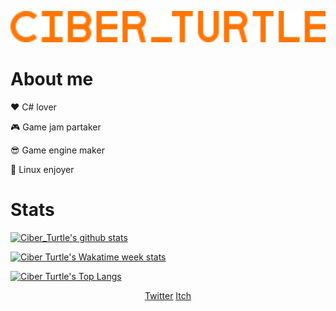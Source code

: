 <p align="center">
	<a href="https://ciberturle.github.io">
    <img src="Title.svg" width="600" alt="CIBER_TURTLE">
  </a>
</p>

# About me

❤️ C# lover

🎮 Game jam partaker

😎 Game engine maker

🐧 Linux enjoyer

# Stats

[![Ciber_Turtle's github stats](https://github-readme-stats.vercel.app/api?username=CiberTurtle&count_private=true&include_all_commits=true&show_icons=true&hide_border=true&bg_color=30,141414,000&text_color=CCC&title_color=FF7504&icon_color=FF7504&card_width=600&custom_title=General%20Stats)](https://wakatime.com/@Ciber_Turtle)

[![Ciber Turtle's Wakatime week stats](https://github-readme-stats.vercel.app/api/wakatime?username=Ciber_Turtle&bg_color=30,141414,000&text_color=CCC&title_color=FF7504&hide_progress=true&hide_border=true&layout=compact&card_width=600&custom_title=Time%20Stats)](https://wakatime.com/@Ciber_Turtle)

[![Ciber Turtle's Top Langs](https://github-readme-stats.vercel.app/api/top-langs/?username=CiberTurtle&layout=compact&langs_count=10&bg_color=30,141414,000&text_color=CCC&title_color=FF7504&hide_border=true&card_width=600&custom_title=Language%20Stats)](https://wakatime.com/@Ciber_Turtle)

<p align="center">
	<a href="https://twitter.com/CiberTurtle">Twitter</a>
	<a href="https://ciber-turtle.itch.io">Itch</a>
</p>
